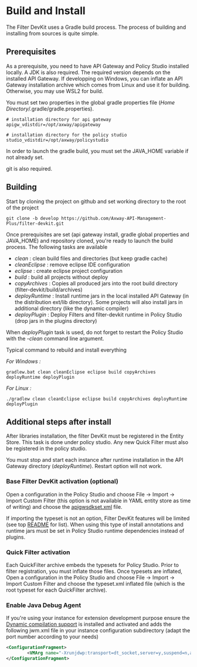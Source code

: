 # Build and Install

The Filter DevKit uses a Gradle build process. The process of building and installing from sources is quite simple.

## Prerequisites

As a prerequisite, you need to have API Gateway and Policy Studio installed locally. A JDK is also required. The required version depends on the installed API Gateway. If developping on Windows, you can inflate an API Gateway installation archive which comes from Linux and use it for building. Otherwise, you may use WSL2 for build.

You must set two properties in the global gradle properties file (*Home Directory*/.gradle/gradle.properties).

```properties
# installation directory for api gateway
apigw_vdistdir=/opt/axway/apigateway

# installation directory for the policy studio
studio_vdistdir=/opt/axway/policystudio
```

In order to launch the gradle build, you must set the JAVA_HOME variable if not already set.

git is also required.

## Building

Start by cloning the project on github and set working directory to the root of the project

```
git clone -b develop https://github.com/Axway-API-Management-Plus/filter-devkit.git
```

Once prerequisites are set (api gateway install, gradle global properties and JAVA_HOME) and repository cloned, you're ready to launch the build process. The following tasks are available

 - *clean* : clean build files and directories (but keep gradle cache)
 - *cleanEclipse* : remove eclipse IDE configuration
 - *eclipse* : create eclipse project configuration
 - *build* : build all projects without deploy
 - *copyArchives* : Copies all produced jars into the root build directory (filter-devkit/build/archives)
 - *deployRuntime* : Install runtime jars in the local installed API Gateway (in the distribution ext/lib directory). Some projects will also install jars in additional directory (like the dynamic compiler)
 - *deployPlugin* : Deploy Filters and filter-devkit runtime in Policy Studio (drop jars in the plugins directory)

When *deployPlugin* task is used, do not forget to restart the Policy Studio with the *-clean* command line argument.

Typical command to rebuild and install everything

*For Windows :*

```
gradlew.bat clean cleanEclipse eclipse build copyArchives deployRuntime deployPlugin
```

*For Linux :*

```
./gradlew clean cleanEclipse eclipse build copyArchives deployRuntime deployPlugin
```

## Additional steps after install

After libraries installation, the filter DevKit must be registered in the Entity Store. This task is done under policy studio.
Any new Quick Filter must also be registered in the policy studio.

You must stop and start each instance after runtime installation in the API Gateway directory (*deployRuntime*). Restart option will not work.

### Base Filter DevKit activation (optional)

Open a configuration in the Policy Studio and choose File -> Import -> Import Custom Filter (this option is not available in YAML entity store as time of writing) and choose the [apigwsdkset.xml](../filter-devkit-runtime/src/main/typesets/apigwsdkset.xml) file.

If importing the typeset  is not an option, Filter DevKit features will be limited (see top [README](../README.md) for list). When using this type of install annotations and runtime jars must be set in Policy Studio runtime dependencies instead of plugins.

### Quick Filter activation

Each QuickFilter archive embeds the typesets for Policy Studio. Prior to filter registration, you must inflate those files. Once typesets are inflated, Open a configuration in the Policy Studio and choose File -> Import -> Import Custom Filter and choose the typeset.xml inflated file (which is the root typeset for each QuickFilter archive).

### Enable Java Debug Agent

If you're using your instance for extension development purpose ensure the [Dynamic compilation support](../filter-devkit-dynamic/README.md) is installed and activated and adds the following jwm.xml file in your instance configuration subdirectory (adapt the port number according to your needs)

```xml
<ConfigurationFragment>
        <VMArg name="-Xrunjdwp:transport=dt_socket,server=y,suspend=n,address=9777"/>
</ConfigurationFragment>
```
